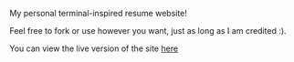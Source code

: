 My personal terminal-inspired resume website!

Feel free to fork or use however you want, just as long as I am credited :).

You can view the live version of the site [here](https://davidsiemers.com)